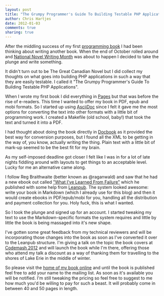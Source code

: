 ```yaml
---
layout: post
title: "The Grumpy Programmer's Guide To Building Testable PHP Applications" 
author: Chris Hartjes
date: 2012-01-03
comments: true 
sharing: true 
---
```

After the middling success of my first [programming book](http://www.littlehart.net/bnok)
I had been thinking about writing another book. When the end of October rolled
around and [National Novel Writing Month](https://en.wikipedia.org/wiki/National_Novel_Writing_Month)
was about to happen I decided to take the plunge and write something.

It didn't turn out to be The Great Canadian Novel but I did collect my thoughts on
what goes into building PHP applications in such a way that they are easily
testable. I called it "The Grumpy Programmer's Guide To Building Testable PHP Applications".

When I wrote my first book I did everything in [Pages](http://www.apple.com/iwork/pages/) but
that was before the rise of e-readers. This time I wanted to offer my book in
PDF, epub and mobi formats. So I started up using [AsciiDoc](http://www.methods.co.nz/asciidoc/)
since I felt it gave me the most options for converting the text into other formats
with a little bit of programming work. I created a Makefile (old school, baby!)
that took the text and turned it into a PDF. 

I had thought about doing the book directly in [Docbook](http://docbook.org/) as
it provided the best way for conversion purposes, but I found all the XML to
be getting in the way of, you know, actually writing the thing. Plain text
with a little bit of mark-up seemed to be the best fit for my brain.

As my self-imposed deadline got closer I felt like I was in for a lot of late
nights fiddling around with layouts to get things to an acceptable level. Lucky
for me an alternative came along.

I follow Reg Braithwaite (better known as @raganwald) and saw that he had a new
ebook out called ["What I've Learned From Failure"](http://leanpub.com/shippingsoftware) which he published with some
help from [Leanpub](http://leanpub.com). The system looked awesome: write your
book in Markdown (which I already use for this blog) and then it would create
ebooks in PDF/epub/mobi for you, handling all the distribution and payment
collection for you. Holy fuck, this is what I wanted.

So I took the plunge and signed up for an account. I started tweaking my text
to use the Markdown-specific formats the system requires and little by little
the book is being massaged into it's new shape. 

I've gotten some great feedback from my technical reviewers and will be
incorporating those changes into the book as soon as I've converted it over
to the Leanpub structure. I'm giving a talk on the topic the book covers at
[Codemash 2012](http://codemash.org) and will launch the book while I'm
there, offering those who attend my talk a discount as a way of thanking
them for travelling to the shores of Lake Erie in the middle of winter.

So please visit the [home of my book online](http://leanpub.com/grumpy-testing)
and until the book is published feel free to add your name to the mailing list.
As soon as it's available you will be notified. I'm still tweaking the pricing
so feel free to suggest to me how much you'd be willing to pay for such a beast.
It will probably come in between 40 and 50 pages in length.

